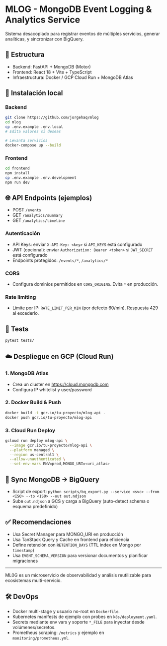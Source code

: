 # MLOG - MongoDB Event Logging & Analytics Service

Sistema desacoplado para registrar eventos de múltiples servicios, generar analíticas, y sincronizar con BigQuery.

## 🧱 Estructura
- Backend: FastAPI + MongoDB (Motor)
- Frontend: React 18 + Vite + TypeScript
- Infraestructura: Docker / GCP Cloud Run + MongoDB Atlas

## 🚀 Instalación local

### Backend
```bash
git clone https://github.com/jorgehaq/mlog
cd mlog
cp .env.example .env.local
# Edita valores si deseas

# Levanta servicios
docker-compose up --build
```

### Frontend
```bash
cd frontend
npm install
cp .env.example .env.development
npm run dev
```

## 🌐 API Endpoints (ejemplos)
- POST `/events`
- GET `/analytics/summary`
- GET `/analytics/timeline`

### Autenticación
- API Keys: enviar `X-API-Key: <key>` si `API_KEYS` está configurado
- JWT (opcional): enviar `Authorization: Bearer <token>` si `JWT_SECRET` está configurado
- Endpoints protegidos: `/events/*`, `/analytics/*`

### CORS
- Configura dominios permitidos en `CORS_ORIGINS`. Evita `*` en producción.

### Rate limiting
- Límite por IP: `RATE_LIMIT_PER_MIN` (por defecto 60/min). Respuesta 429 al excederlo.

## 🧪 Tests
```bash
pytest tests/
```

## ☁️ Despliegue en GCP (Cloud Run)

### 1. MongoDB Atlas
- Crea un cluster en https://cloud.mongodb.com
- Configura IP whitelist y user/password

### 2. Docker Build & Push
```bash
docker build -t gcr.io/tu-proyecto/mlog-api .
docker push gcr.io/tu-proyecto/mlog-api
```

### 3. Cloud Run Deploy
```bash
gcloud run deploy mlog-api \
  --image gcr.io/tu-proyecto/mlog-api \
  --platform managed \
  --region us-central1 \
  --allow-unauthenticated \
  --set-env-vars ENV=prod,MONGO_URI=<uri_atlas>
```

## 🔁 Sync MongoDB → BigQuery
- Script de export: `python scripts/bq_export.py --service <svc> --from <ISO> --to <ISO> --out out.ndjson`
- Sube `out.ndjson` a GCS y carga a BigQuery (auto-detect schema o esquema predefinido)

## ✅ Recomendaciones
- Usa Secret Manager para MONGO_URI en producción
- Usa TanStack Query y Cache en frontend para eficiencia
- Define retención con `RETENTION_DAYS` (TTL index en Mongo por `timestamp`)
- Usa `EVENT_SCHEMA_VERSION` para versionar documentos y planificar migraciones

---

ML0G es un microservicio de observabilidad y análisis reutilizable para ecosistemas multi-servicio.

## 🛠️ DevOps
- Docker multi-stage y usuario no-root en `Dockerfile`.
- Kubernetes manifests de ejemplo con probes en `k8s/deployment.yaml`.
- Secrets mediante env vars y soporte `*_FILE` para inyectar desde volúmenes/secretos.
- Prometheus scraping: `/metrics` y ejemplo en `monitoring/prometheus.yml`.
